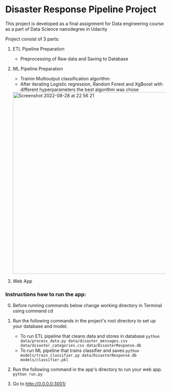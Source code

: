 # Disaster Response Pipeline Project
This project is developed as a final assignment for Data engineering course as a part of Data Science nanodegree in
Udacity

Project consist of 3 parts:

1. ETL Pipeline Preparation
    - Preprocessing of Raw data and Saving to Database
2. ML Pipeline Preparation
    - Trainin Multioutput classification algorithm
    - After iterating Logistic regression, Random Forest and XgBoost with different hyperparameters the best algorithm was chose
   
    <img width="568" alt="Screenshot 2022-08-28 at 22 56 21" src="https://user-images.githubusercontent.com/86057193/187096550-50d9448a-0616-405a-9fd8-a336752d8549.png">


3. Web App

### Instructions how to run the app:
0. Before running commands below change working directory in Terminal using command cd

1. Run the following commands in the project's root directory to set up your database and model.

    - To run ETL pipeline that cleans data and stores in database
        `python data/process_data.py data/disaster_messages.csv data/disaster_categories.csv data/DisasterResponse.db`
    - To run ML pipeline that trains classifier and saves
        `python models/train_classifier.py data/DisasterResponse.db models/classifier.pkl`

2. Run the following command in the app's directory to run your web app.
    `python run.py`

3. Go to http://0.0.0.0:3001/

